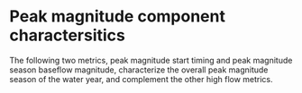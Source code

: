 # Peak magnitude component charactersitics

The following two metrics, peak magnitude start timing and peak magnitude season baseflow magnitude, characterize the overall peak magnitude season of the water year, and complement the other high flow metrics. 
